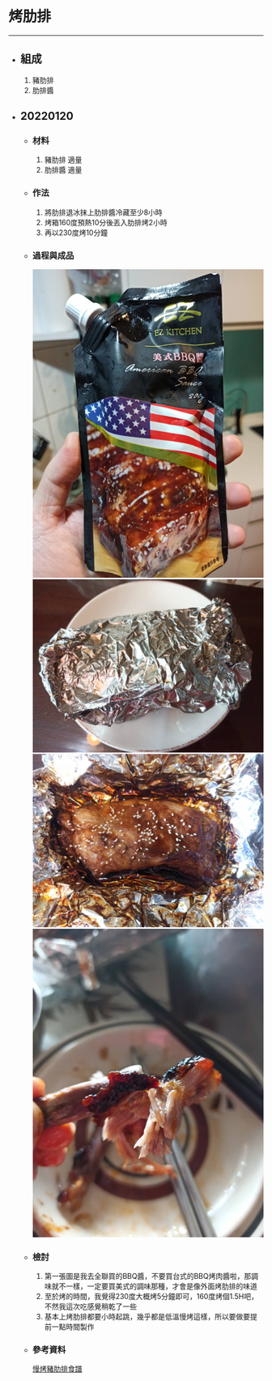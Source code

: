 # 烤肋排
---
+ ## 組成
  1. 豬肋排
  2. 肋排醬

+ ## 20220120
  + ### 材料
    1. 豬肋排 適量
    2. 肋排醬 適量
  
  + ### 作法
    1. 將肋排退冰抹上肋排醬冷藏至少8小時
    2. 烤箱160度預熱10分後丟入肋排烤2小時
    3. 再以230度烤10分鐘
  
  + ### 過程與成品
    ![](../../Image/20220120_1.jpg)
    ![](../../Image/20220120_2.jpg)
    ![](../../Image/20220120_3.jpg)
    ![](../../Image/20220120_4.jpg)
  
  + ### 檢討
    1. 第一張圖是我去全聯買的BBQ醬，不要買台式的BBQ烤肉醬啦，那調味就不一樣，一定要買美式的調味那種，才會是像外面烤肋排的味道
    2. 至於烤的時間，我覺得230度大概烤5分鐘即可，160度烤個1.5H吧，不然我這次吃感覺稍乾了一些
    3. 基本上烤肋排都要小時起跳，幾乎都是低溫慢烤這樣，所以要做要提前一點時間製作
  
  + ### 參考資料
    [慢烤豬肋排食譜](https://ladymoko.com/simple-oven-baked-bbq-ribs/)
